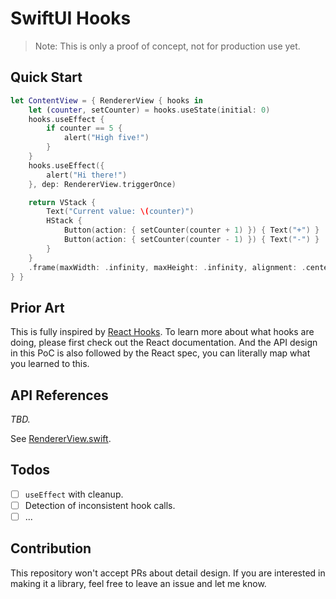 #  SwiftUI Hooks

> Note: This is only a proof of concept, not for production use yet.

## Quick Start

```swift
let ContentView = { RendererView { hooks in
    let (counter, setCounter) = hooks.useState(initial: 0)
    hooks.useEffect {
        if counter == 5 {
            alert("High five!")
        }
    }
    hooks.useEffect({
        alert("Hi there!")
    }, dep: RendererView.triggerOnce)

    return VStack {
        Text("Current value: \(counter)")
        HStack {
            Button(action: { setCounter(counter + 1) }) { Text("+") }
            Button(action: { setCounter(counter - 1) }) { Text("-") }
        }
    }
    .frame(maxWidth: .infinity, maxHeight: .infinity, alignment: .center)>*
} }
```

## Prior Art

This is fully inspired by [React Hooks](https://reactjs.org/docs/hooks-intro.html). To learn more about what hooks are doing, please first check out the React documentation. And the API design in this PoC is also followed by the React spec, you can literally map what you learned to this.

## API References

*TBD.*

See [RendererView.swift](https://github.com/unixzii/SwiftUI-Hooks/blob/master/SwiftUI-Hooks/RendererView.swift#L12).

## Todos

- [ ] `useEffect` with cleanup.
- [ ] Detection of inconsistent hook calls.
- [ ] ...

## Contribution

This repository won't accept PRs about detail design. If you are interested in making it a library, feel free to leave an issue and let me know.
